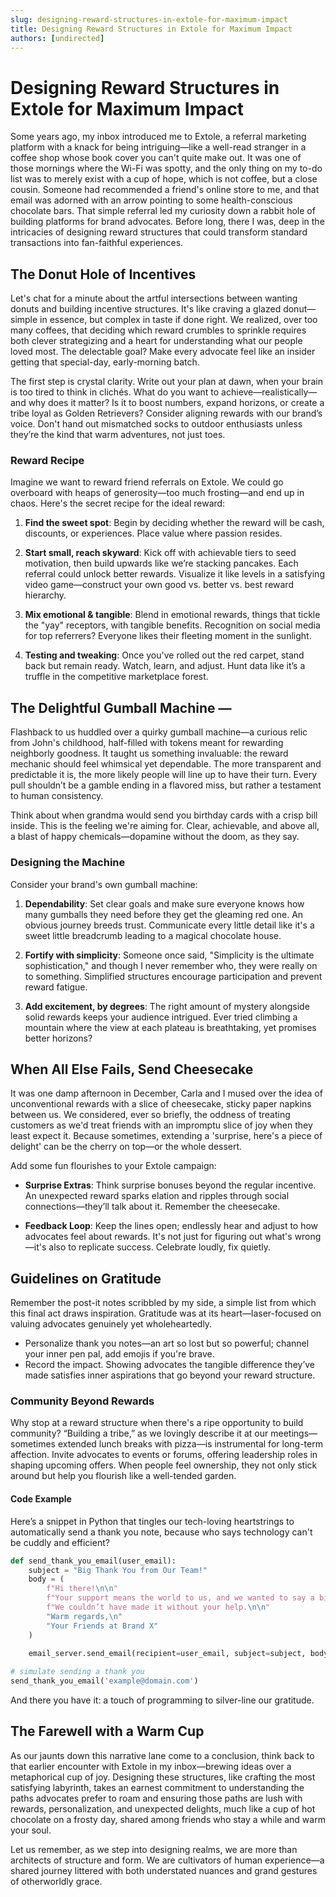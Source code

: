 ```yaml
---
slug: designing-reward-structures-in-extole-for-maximum-impact
title: Designing Reward Structures in Extole for Maximum Impact
authors: [undirected]
---
```



# Designing Reward Structures in Extole for Maximum Impact

Some years ago, my inbox introduced me to Extole, a referral marketing platform with a knack for being intriguing—like a well-read stranger in a coffee shop whose book cover you can't quite make out. It was one of those mornings where the Wi-Fi was spotty, and the only thing on my to-do list was to merely exist with a cup of hope, which is not coffee, but a close cousin. Someone had recommended a friend's online store to me, and that email was adorned with an arrow pointing to some health-conscious chocolate bars. That simple referral led my curiosity down a rabbit hole of building platforms for brand advocates. Before long, there I was, deep in the intricacies of designing reward structures that could transform standard transactions into fan-faithful experiences.

## The Donut Hole of Incentives

Let's chat for a minute about the artful intersections between wanting donuts and building incentive structures. It's like craving a glazed donut—simple in essence, but complex in taste if done right. We realized, over too many coffees, that deciding which reward crumbles to sprinkle requires both clever strategizing and a heart for understanding what our people loved most. The delectable goal? Make every advocate feel like an insider getting that special-day, early-morning batch.

The first step is crystal clarity. Write out your plan at dawn, when your brain is too tired to think in clichés. What do you want to achieve—realistically—and why does it matter? Is it to boost numbers, expand horizons, or create a tribe loyal as Golden Retrievers? Consider aligning rewards with our brand’s voice. Don't hand out mismatched socks to outdoor enthusiasts unless they’re the kind that warm adventures, not just toes.

### Reward Recipe

Imagine we want to reward friend referrals on Extole. We could go overboard with heaps of generosity—too much frosting—and end up in chaos. Here's the secret recipe for the ideal reward:

1. **Find the sweet spot**: Begin by deciding whether the reward will be cash, discounts, or experiences. Place value where passion resides.
  
2. **Start small, reach skyward**: Kick off with achievable tiers to seed motivation, then build upwards like we’re stacking pancakes. Each referral could unlock better rewards. Visualize it like levels in a satisfying video game—construct your own good vs. better vs. best reward hierarchy.

3. **Mix emotional & tangible**: Blend in emotional rewards, things that tickle the "yay" receptors, with tangible benefits. Recognition on social media for top referrers? Everyone likes their fleeting moment in the sunlight.

4. **Testing and tweaking**: Once you've rolled out the red carpet, stand back but remain ready. Watch, learn, and adjust. Hunt data like it’s a truffle in the competitive marketplace forest. 

## The Delightful Gumball Machine —

Flashback to us huddled over a quirky gumball machine—a curious relic from John's childhood, half-filled with tokens meant for rewarding neighborly goodness. It taught us something invaluable: the reward mechanic should feel whimsical yet dependable. The more transparent and predictable it is, the more likely people will line up to have their turn. Every pull shouldn’t be a gamble ending in a flavored miss, but rather a testament to human consistency.

Think about when grandma would send you birthday cards with a crisp bill inside. This is the feeling we're aiming for. Clear, achievable, and above all, a blast of happy chemicals—dopamine without the doom, as they say.

### Designing the Machine

Consider your brand's own gumball machine:

1. **Dependability**: Set clear goals and make sure everyone knows how many gumballs they need before they get the gleaming red one. An obvious journey breeds trust. Communicate every little detail like it's a sweet little breadcrumb leading to a magical chocolate house.

2. **Fortify with simplicity**: Someone once said, "Simplicity is the ultimate sophistication," and though I never remember who, they were really on to something. Simplified structures encourage participation and prevent reward fatigue.

3. **Add excitement, by degrees**: The right amount of mystery alongside solid rewards keeps your audience intrigued. Ever tried climbing a mountain where the view at each plateau is breathtaking, yet promises better horizons?

## When All Else Fails, Send Cheesecake

It was one damp afternoon in December, Carla and I mused over the idea of unconventional rewards with a slice of cheesecake, sticky paper napkins between us. We considered, ever so briefly, the oddness of treating customers as we'd treat friends with an impromptu slice of joy when they least expect it. Because sometimes, extending a 'surprise, here's a piece of delight' can be the cherry on top—or the whole dessert.

Add some fun flourishes to your Extole campaign:

- **Surprise Extras**: Think surprise bonuses beyond the regular incentive. An unexpected reward sparks elation and ripples through social connections—they’ll talk about it. Remember the cheesecake.

- **Feedback Loop**: Keep the lines open; endlessly hear and adjust to how advocates feel about rewards. It's not just for figuring out what's wrong—it's also to replicate success. Celebrate loudly, fix quietly.

## Guidelines on Gratitude

Remember the post-it notes scribbled by my side, a simple list from which this final act draws inspiration. Gratitude was at its heart—laser-focused on valuing advocates genuinely yet wholeheartedly.

- Personalize thank you notes—an art so lost but so powerful; channel your inner pen pal, add emojis if you're brave.
- Record the impact. Showing advocates the tangible difference they’ve made satisfies inner aspirations that go beyond your reward structure.

### Community Beyond Rewards

Why stop at a reward structure when there's a ripe opportunity to build community? “Building a tribe,” as we lovingly describe it at our meetings—sometimes extended lunch breaks with pizza—is instrumental for long-term affection. Invite advocates to events or forums, offering leadership roles in shaping upcoming offers. When people feel ownership, they not only stick around but help you flourish like a well-tended garden.

#### Code Example

Here’s a snippet in Python that tingles our tech-loving heartstrings to automatically send a thank you note, because who says technology can't be cuddly and efficient?

```python
def send_thank_you_email(user_email):
    subject = "Big Thank You from Our Team!"
    body = (
        f"Hi there!\n\n"
        f"Your support means the world to us, and we wanted to say a big thank you!\n"
        f"We couldn’t have made it without your help.\n\n"
        "Warm regards,\n"
        "Your Friends at Brand X"
    )
  
    email_server.send_email(recipient=user_email, subject=subject, body=body)

# simulate sending a thank you
send_thank_you_email('example@domain.com')
```

And there you have it: a touch of programming to silver-line our gratitude.

## The Farewell with a Warm Cup

As our jaunts down this narrative lane come to a conclusion, think back to that earlier encounter with Extole in my inbox—brewing ideas over a metaphorical cup of joy. Designing these structures, like crafting the most satisfying labyrinth, takes an earnest commitment to understanding the paths advocates prefer to roam and ensuring those paths are lush with rewards, personalization, and unexpected delights, much like a cup of hot chocolate on a frosty day, shared among friends who stay a while and warm your soul.

Let us remember, as we step into designing realms, we are more than architects of structure and form. We are cultivators of human experience—a shared journey littered with both understated nuances and grand gestures of otherworldly grace.